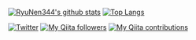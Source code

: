 [![RyuNen344's github stats](https://github-readme-stats.vercel.app/api?username=RyuNen344&count_private=true&show_icons=true)](https://github.com/RyuNen344)
[![Top Langs](https://github-readme-stats.vercel.app/api/top-langs/?username=RyuNen344)](https://github.com/RyuNen344)

[![Twitter](https://img.shields.io/twitter/follow/RyuNen344?style=flat-square)](https://twitter.com/RyuNen344)
[![My Qiita followers](https://qiita-badge.apiapi.app/s/RyuNen344/posts.svg)](http://qiita.com/RyuNen344)
[![My Qiita contributions](https://qiita-badge.apiapi.app/s/RyuNen344/contributions.svg)](http://qiita.com/RyuNen344)
